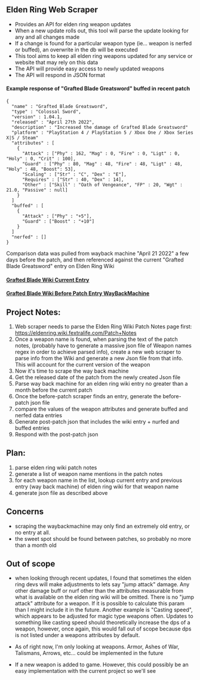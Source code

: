 ## Elden Ring Web Scraper

- Provides an API for elden ring weapon updates
- When a new update rolls out, this tool will parse the update looking for any and all changes made
- If a change is found for a particular weapon type (ie... weapon is nerfed or buffed), an overwrite in the db will be executed
- This tool aims to keep all elden ring weapons updated for any service or website that may rely on this data
- The API will provide easy access to newly updated weapons
- The API will respond in JSON format

#### Example response of "Grafted Blade Greatsword" buffed in recent patch

```
{
  "name" : "Grafted Blade Greatsword",
  "type" : "Colossal Sword",
  "version" : 1.04.1,
  "released" : "April 27th 2022",
  "description" : "Increased the damage of Grafted Blade Greatsword"
  "platform" : "PlayStation 4 / PlayStation 5 / Xbox One / Xbox Series X|S / Steam"
  "attributes" : [
    {
      "Attack" : ["Phy" : 162, "Mag" : 0, "Fire" : 0, "Ligt" : 0, "Holy" : 0, "Crit" : 100],
      "Guard" : ["Phy" : 80, "Mag" : 48, "Fire" : 48, "Ligt" : 48, "Holy" : 48, "Boost": 53],
      "Scaling" : ["Str" : "C", "Dex" : "E"],
      "Requires" : ["Str" : 40, "Dex" : 14],
      "Other" : ["Skill" : "Oath of Vengeance", "FP" : 20, "Wgt" : 21.0, "Passive" : null]
    }
  ]
  "buffed" : [
    {
      "Attack" : ["Phy" : "+5"],
      "Guard" : ["Boost" : "+10"]
    }
  ]
  "nerfed" : []
}
```

Comparison data was pulled from wayback machine "April 21 2022" a few days before the patch,
and then referenced against the current "Grafted Blade Greatsword" entry on Elden Ring Wiki
#### [Grafted Blade Wiki Current Entry](https://eldenring.wiki.fextralife.com/Grafted+Blade+Greatsword)
#### [Grafted Blade Wiki Before Patch Entry WayBackMachine](https://web.archive.org/web/20220421044159/https://eldenring.wiki.fextralife.com/Grafted+Blade+Greatsword)


## Project Notes:
1. Web scraper needs to parse the Elden Ring Wiki Patch Notes page first: https://eldenring.wiki.fextralife.com/Patch+Notes
2. Once a weapon name is found, when parsing the text of the patch notes, (probably have to generate a massive json file of Weapon names regex in order to achieve parsed info),
create a new web scraper to parse info from the Wiki and generate a new Json file from that info. This will account for the current version of the weapon
3. Now it's time to scrape the way back machine
4. Get the released date of the patch from the newly created Json file
5. Parse way back machine for an elden ring wiki entry no greater than a month before the current patch
6. Once the before-patch scraper finds an entry, generate the before-patch json file
7. compare the values of the weapon attributes and generate buffed and nerfed data entries
8. Generate post-patch json that includes the wiki entry + nurfed and buffed entries
9. Respond with the post-patch json

## Plan:
1. parse elden ring wiki patch notes
2. generate a list of weapon name mentions in the patch notes
3. for each weapon name in the list, lookup current entry and previous entry (way back machine) of elden ring wiki for that weapon name
4. generate json file as described above

## Concerns
- scraping the waybackmachine may only find an extremely old entry, or no entry at all.
- the sweet spot should be found between patches, so probably no more than a month old

## Out of scope
- when looking through recent updates, I found that sometimes the elden ring devs will make adjustments to lets say
"jump attack" damage. Any other damage buff or nurf other than the attributes measurable from what is available
on the elden ring wiki will be omitted. There is no "jump attack" attribute for a weapon. If it is possible to calculate
this param than I might include it in the future. Another example is "Casting speed", which appears to be adjusted
for magic type weapons often. Updates to something like casting speed should theoretically increase the dps of a weapon,
however, once again, this would fall out of scope because dps is not listed under a weapons attributes by default.

- As of right now, I'm only looking at weapons. Armor, Ashes of War, Talismans, Arrows, etc... could be implemented in the future

- If a new weapon is added to game. However, this could possibly be an easy implementation with the current project so we'll see





